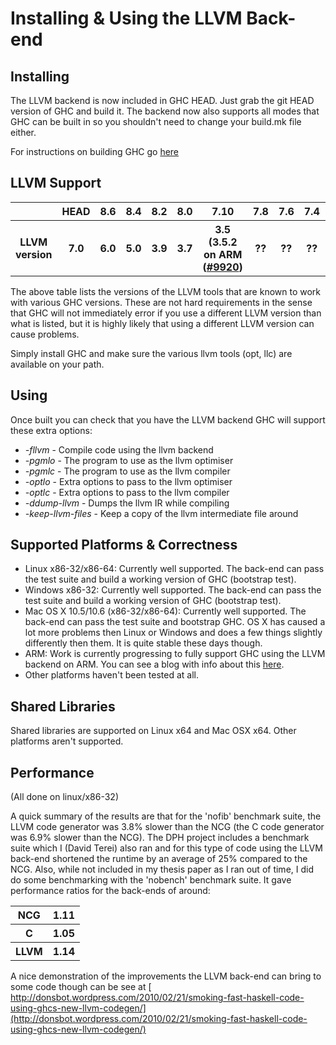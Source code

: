# Installing & Using the LLVM Back-end

## Installing


The LLVM backend is now included in GHC HEAD. Just grab the git HEAD version of GHC and build it. The backend now also supports all modes that GHC can be built in so you shouldn't need to change your build.mk file either.



For instructions on building GHC go [ here](http://hackage.haskell.org/trac/ghc/wiki/Building)


## LLVM Support


<table><tr><th> </th>
<th> <b>HEAD</b> </th>
<th> <b>8.6</b> </th>
<th> <b>8.4</b> </th>
<th> <b>8.2</b> </th>
<th> <b>8.0</b> </th>
<th> <b>7.10</b> </th>
<th> <b>7.8</b> </th>
<th> <b>7.6</b> </th>
<th> <b>7.4</b> </th>
<th> <b>7.2</b> </th>
<th> <b>7.0</b> 
</th></tr>
<tr><th> LLVM version </th>
<th> 7.0 </th>
<th> 6.0 </th>
<th> 5.0 </th>
<th> 3.9 </th>
<th> 3.7 </th>
<th> 3.5 (3.5.2 on ARM (<a href="https://gitlab.haskell.org//ghc/ghc/issues/9920">#9920</a>) </th>
<th> ?? </th>
<th> ?? </th>
<th> ?? </th>
<th> 2.9 </th>
<th> 2.7 
</th></tr></table>


The above table lists the versions of the LLVM tools that are known to work with various GHC versions. These are not hard requirements in the sense that GHC will not immediately error if you use a different LLVM version than what is listed, but it is highly likely that using a different LLVM version can cause problems.


Simply install GHC and make sure the various llvm tools (opt, llc) are available on your path.

## Using


Once built you can check that you have the LLVM backend GHC will support these extra options:

- *-fllvm* - Compile code using the llvm backend
- *-pgmlo* - The program to use as the llvm optimiser
- *-pgmlc* - The program to use as the llvm compiler
- *-optlo* - Extra options to pass to the llvm optimiser
- *-optlc* - Extra options to pass to the llvm compiler
- *-ddump-llvm* - Dumps the llvm IR while compiling
- *-keep-llvm-files* - Keep a copy of the llvm intermediate file around

## Supported Platforms & Correctness

- Linux x86-32/x86-64: Currently well supported. The back-end can pass the test suite and build a working version of GHC (bootstrap test).
- Windows x86-32: Currently well supported. The back-end can pass the test suite and build a working version of GHC (bootstrap test).
- Mac OS X 10.5/10.6 (x86-32/x86-64): Currently well supported. The back-end can pass the test suite and bootstrap GHC. OS X has caused a lot more problems then Linux or Windows and does a few things slightly differently then them. It is quite stable these days though.
- ARM: Work is currently progressing to fully support GHC using the LLVM backend on ARM. You can see a blog with info about this [ here](http://ghcarm.wordpress.com/).
- Other platforms haven't been tested at all.

## Shared Libraries


Shared libraries are supported on Linux x64 and Mac OSX x64. Other platforms aren't supported.

## Performance


(All done on linux/x86-32)


A quick summary of the results are that for the 'nofib' benchmark suite, the LLVM code generator was 3.8% slower than the NCG (the C code generator was 6.9% slower than the NCG). The DPH project includes a benchmark suite which I (David Terei) also ran and for this type of code using the LLVM back-end shortened the runtime by an average of 25% compared to the NCG. Also, while not included in my thesis paper as I ran out of time, I did do some benchmarking with the 'nobench' benchmark suite. It gave performance ratios for the back-ends of around:

<table><tr><th>NCG </th>
<th> 1.11
</th></tr>
<tr><th>C </th>
<th> 1.05
</th></tr>
<tr><th>LLVM </th>
<th> 1.14
</th></tr></table>



A nice demonstration of the improvements the LLVM back-end can bring to some code though can be see at [ http://donsbot.wordpress.com/2010/02/21/smoking-fast-haskell-code-using-ghcs-new-llvm-codegen/](http://donsbot.wordpress.com/2010/02/21/smoking-fast-haskell-code-using-ghcs-new-llvm-codegen/)


